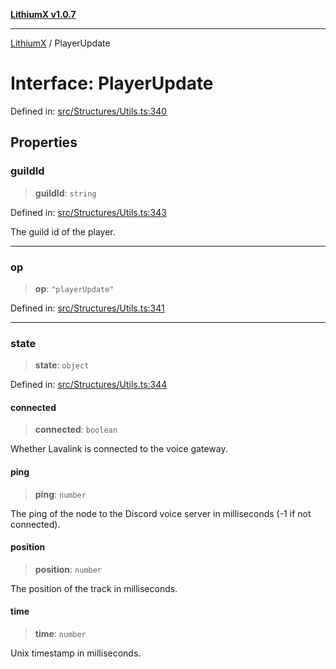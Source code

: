 [**LithiumX v1.0.7**](README.md)

***

[LithiumX](globals.md) / PlayerUpdate

# Interface: PlayerUpdate

Defined in: [src/Structures/Utils.ts:340](https://github.com/anantix-network/LithiumX/blob/720bc1bb802e250a8740a01a0f217198cffacb28/src/Structures/Utils.ts#L340)

## Properties

### guildId

> **guildId**: `string`

Defined in: [src/Structures/Utils.ts:343](https://github.com/anantix-network/LithiumX/blob/720bc1bb802e250a8740a01a0f217198cffacb28/src/Structures/Utils.ts#L343)

The guild id of the player.

***

### op

> **op**: `"playerUpdate"`

Defined in: [src/Structures/Utils.ts:341](https://github.com/anantix-network/LithiumX/blob/720bc1bb802e250a8740a01a0f217198cffacb28/src/Structures/Utils.ts#L341)

***

### state

> **state**: `object`

Defined in: [src/Structures/Utils.ts:344](https://github.com/anantix-network/LithiumX/blob/720bc1bb802e250a8740a01a0f217198cffacb28/src/Structures/Utils.ts#L344)

#### connected

> **connected**: `boolean`

Whether Lavalink is connected to the voice gateway.

#### ping

> **ping**: `number`

The ping of the node to the Discord voice server in milliseconds (-1 if not connected).

#### position

> **position**: `number`

The position of the track in milliseconds.

#### time

> **time**: `number`

Unix timestamp in milliseconds.
